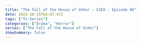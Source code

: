 ```yaml
---
title: "The Fall of the House of Usher - S1E8 - Episode 08"
date: 2023-10-15T03:47:47Z
tags: ["Tv-Series"]
categories: ["Drama", "Horror"]
series: ["The Fall of the House of Usher"]
showSummary: false
---
```


  <mux-player stream-type="on-demand"
  src="https://kp3d-my.sharepoint.com/personal/ryoo_kp3d_onmicrosoft_com/_layouts/15/download.aspx?share=Eefpm3M0FuRIgWW-GjquEbYBoT64rIbZrtOaBhsy04_m_Q" prefer-playback="mse" controls>
  </mux-player>
  
  
  <script src="https://cdn.jsdelivr.net/npm/@mux/mux-player"></script>
  
 <script type="application/ld+json">
 {
  "@context": "https://schema.org/",
  "@type": "VideoObject",
  "name": "The Fall of the House of Usher - S1E8 - Episode 08",
  "contentUrl": "https://stream.mux.com/SkI2UDCStW2WXi1o00UB6UHjVmAHRaFdpTW01WIy02w00rc.m3u8",
  "thumbnailUrl": "https://www.themoviedb.org/t/p/original/3VopZH8XBS8OM2kDAUuVvYly52N.jpg?width=314&fit_mode=preserve&time=25",
  "uploadDate": "2023-10-15T03:47:47Z",
}

</script>